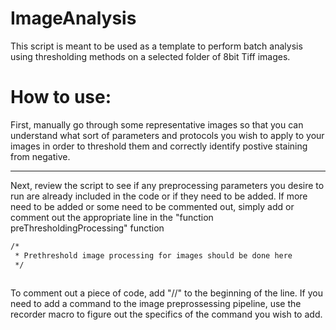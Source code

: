 # ImageAnalysis
This script is meant to be used as a template to perform batch analysis using thresholding methods on a selected folder of 8bit Tiff images. 

# How to use:

First, manually go through some representative images so that you can understand what sort of parameters and protocols you wish to apply to your images
in order to threshold them and correctly identify postive staining from negative.
***************
Next, review the script to see if any preprocessing parameters you desire to run are already included in the code or if they need to be added.
If more need to be added or some need to be commented out, simply add or comment out the appropriate line in the "function preThresholdingProcessing" function
```bash
/*
 * Prethreshold image processing for images should be done here
 */	
			 
```
To comment out a piece of code, add "//" to the beginning of the line.
If you need to add a command to the image preprossessing pipeline, use the recorder macro to figure out the specifics of the command you wish to add.
